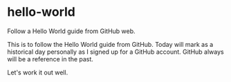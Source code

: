 # hello-world
Follow a Hello World guide from GitHub web.

This is to follow the Hello World guide from GitHub.
Today will mark as a historical day personally as I signed up for a GitHub account.
GitHub always will be a reference in the past.

Let's work it out well.
